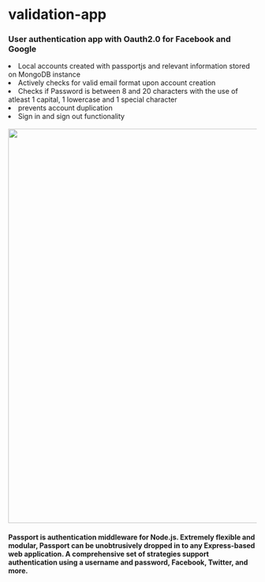 # validation-app
<h3>User authentication app with Oauth2.0 for Facebook and Google</h3>
<li>Local accounts created with passportjs and relevant information stored on MongoDB instance</li>
<li>Actively checks for valid email format upon account creation</li>
<li>Checks if Password is between 8 and 20 characters with the use of atleast 1 capital, 1 lowercase and 1 special character</li>
<li>prevents account duplication</li>
<li>Sign in and sign out functionality</li>
<br>
<img src ="https://user-images.githubusercontent.com/56857610/171967068-0437b884-7fe4-4f9f-b47e-94df0a99436a.png" width="800px">

<h4>Passport is authentication middleware for Node.js. Extremely flexible and modular, Passport can be unobtrusively dropped in to any Express-based web application. A comprehensive set of strategies support authentication using a username and password, Facebook, Twitter, and more.</h4>
